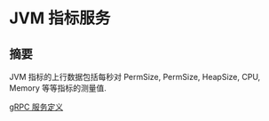 # JVM 指标服务

## 摘要

JVM 指标的上行数据包括每秒对 PermSize, PermSize, HeapSize, CPU, Memory 等等指标的测量值.

[gRPC 服务定义](https://github.com/apache/skywalking-data-collect-protocol/blob/v2.0/JVMMetricsService.proto)
